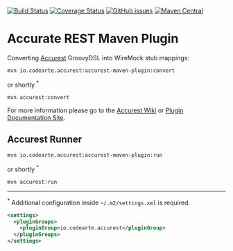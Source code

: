 [![Build Status](https://travis-ci.org/Codearte/accurest-maven-plugin.svg?branch=master)](https://travis-ci.org/Codearte/accurest-maven-plugin) [![Coverage Status](https://coveralls.io/repos/github/Codearte/accurest-maven-plugin/badge.svg?branch=master)](https://coveralls.io/github/Codearte/accurest-maven-plugin?branch=master) [![GitHub issues](https://img.shields.io/github/issues/Codearte/accurest.svg)](https://github.com/Codearte/accurest/labels/maven) [![Maven Central](https://img.shields.io/maven-central/v/io.codearte.accurest/accurest-maven-plugin.svg)](https://maven-badges.herokuapp.com/maven-central/io.codearte.accurest/accurest-maven-plugin)

Accurate REST Maven Plugin
====

Converting [Accurest](https://github.com/Codearte/accurest/wiki/1.-Introduction) GroovyDSL into WireMock stub mappings:

    mvn io.codearte.accurest:accurest-maven-plugin:convert
    
or shortly <sup>*</sup>

    mvn accurest:convert
    
For more information please go to the [Accurest Wiki](https://github.com/Codearte/accurest/wiki/2.2-Maven-Project) or [Plugin Documentation Site](http://codearte.github.io/accurest-maven-plugin/plugin-info.html).
  

    

Accurest Runner
---

    mvn io.codearte.accurest:accurest-maven-plugin:run
    
or shortly <sup>*</sup>

    mvn accurest:run

---

<sup>*</sup> Additional configuration inside `~/.m2/settings.xml` is required.

```xml
<settings>
  <pluginGroups>
    <pluginGroup>io.codearte.accurest</pluginGroup>
  </pluginGroups>
</settings>

```

